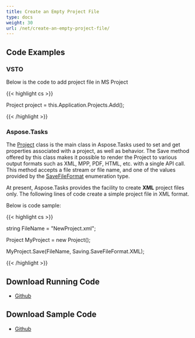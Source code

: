 ```yaml
---
title: Create an Empty Project File
type: docs
weight: 30
url: /net/create-an-empty-project-file/
---
```


## **Code Examples**
### **VSTO**
Below is the code to add project file in MS Project

{{< highlight cs >}}

   Project project = this.Application.Projects.Add();

{{< /highlight >}}
### **Aspose.Tasks**
The [Project]() class is the main class in Aspose.Tasks used to set and get properties associated with a project, as well as behavior. The Save method offered by this class makes it possible to render the Project to various output formats such as XML, MPP, PDF, HTML, etc. with a single API call. This method accepts a file stream or file name, and one of the values provided by the [SaveFileFormat]() enumeration type.

At present, Aspose.Tasks provides the facility to create **XML** project files only. The following lines of code create a simple project file in XML format.

Below is code sample:

{{< highlight cs >}}

  string FileName = "NewProject.xml";

 Project MyProject = new Project();

 MyProject.Save(FileName, Saving.SaveFileFormat.XML);


{{< /highlight >}}
## **Download Running Code**
- [Github](https://github.com/aspose-tasks/Aspose.Tasks-for-.NET/tree/master/Plugins/Aspose.Tasks%20Vs%20VSTO/Code%20Comparison/Creating%20an%20Empty%20Project%20File)
## **Download Sample Code**
- [Github](https://github.com/aspose-tasks/Aspose.Tasks-for-.NET/releases/tag/AsposeTaskNETVsVSTOProjectv1.1)
